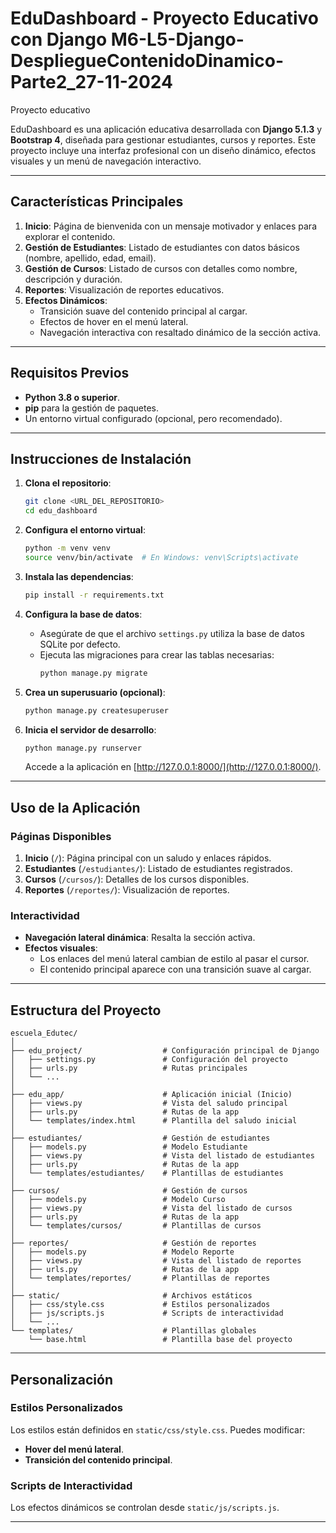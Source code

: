 # EduDashboard - Proyecto Educativo con Django M6-L5-Django-DespliegueContenidoDinamico-Parte2_27-11-2024
Proyecto educativo

EduDashboard es una aplicación educativa desarrollada con **Django 5.1.3** y **Bootstrap 4**, diseñada para gestionar estudiantes, cursos y reportes. Este proyecto incluye una interfaz profesional con un diseño dinámico, efectos visuales y un menú de navegación interactivo.

---

## **Características Principales**
1. **Inicio**: Página de bienvenida con un mensaje motivador y enlaces para explorar el contenido.
2. **Gestión de Estudiantes**: Listado de estudiantes con datos básicos (nombre, apellido, edad, email).
3. **Gestión de Cursos**: Listado de cursos con detalles como nombre, descripción y duración.
4. **Reportes**: Visualización de reportes educativos.
5. **Efectos Dinámicos**:
   - Transición suave del contenido principal al cargar.
   - Efectos de hover en el menú lateral.
   - Navegación interactiva con resaltado dinámico de la sección activa.

---

## **Requisitos Previos**
- **Python 3.8 o superior**.
- **pip** para la gestión de paquetes.
- Un entorno virtual configurado (opcional, pero recomendado).

---

## **Instrucciones de Instalación**

1. **Clona el repositorio**:
   ```bash
   git clone <URL_DEL_REPOSITORIO>
   cd edu_dashboard
   ```

2. **Configura el entorno virtual**:
   ```bash
   python -m venv venv
   source venv/bin/activate  # En Windows: venv\Scripts\activate
   ```

3. **Instala las dependencias**:
   ```bash
   pip install -r requirements.txt
   ```

4. **Configura la base de datos**:
   - Asegúrate de que el archivo `settings.py` utiliza la base de datos SQLite por defecto.
   - Ejecuta las migraciones para crear las tablas necesarias:
     ```bash
     python manage.py migrate
     ```

5. **Crea un superusuario (opcional)**:
   ```bash
   python manage.py createsuperuser
   ```

6. **Inicia el servidor de desarrollo**:
   ```bash
   python manage.py runserver
   ```

   Accede a la aplicación en [http://127.0.0.1:8000/](http://127.0.0.1:8000/).

---

## **Uso de la Aplicación**

### **Páginas Disponibles**
1. **Inicio** (`/`): Página principal con un saludo y enlaces rápidos.
2. **Estudiantes** (`/estudiantes/`): Listado de estudiantes registrados.
3. **Cursos** (`/cursos/`): Detalles de los cursos disponibles.
4. **Reportes** (`/reportes/`): Visualización de reportes.

### **Interactividad**
- **Navegación lateral dinámica**: Resalta la sección activa.
- **Efectos visuales**:
  - Los enlaces del menú lateral cambian de estilo al pasar el cursor.
  - El contenido principal aparece con una transición suave al cargar.

---

## **Estructura del Proyecto**

```plaintext
escuela_Edutec/
│
├── edu_project/                  # Configuración principal de Django
│   ├── settings.py               # Configuración del proyecto
│   ├── urls.py                   # Rutas principales
│   └── ...
│
├── edu_app/                      # Aplicación inicial (Inicio)
│   ├── views.py                  # Vista del saludo principal
│   ├── urls.py                   # Rutas de la app
│   └── templates/index.html      # Plantilla del saludo inicial
│
├── estudiantes/                  # Gestión de estudiantes
│   ├── models.py                 # Modelo Estudiante
│   ├── views.py                  # Vista del listado de estudiantes
│   ├── urls.py                   # Rutas de la app
│   └── templates/estudiantes/    # Plantillas de estudiantes
│
├── cursos/                       # Gestión de cursos
│   ├── models.py                 # Modelo Curso
│   ├── views.py                  # Vista del listado de cursos
│   ├── urls.py                   # Rutas de la app
│   └── templates/cursos/         # Plantillas de cursos
│
├── reportes/                     # Gestión de reportes
│   ├── models.py                 # Modelo Reporte
│   ├── views.py                  # Vista del listado de reportes
│   ├── urls.py                   # Rutas de la app
│   └── templates/reportes/       # Plantillas de reportes
│
├── static/                       # Archivos estáticos
│   ├── css/style.css             # Estilos personalizados
│   ├── js/scripts.js             # Scripts de interactividad
│   └── ...
└── templates/                    # Plantillas globales
    └── base.html                 # Plantilla base del proyecto
```

---

## **Personalización**

### **Estilos Personalizados**
Los estilos están definidos en `static/css/style.css`. Puedes modificar:
- **Hover del menú lateral**.
- **Transición del contenido principal**.

### **Scripts de Interactividad**
Los efectos dinámicos se controlan desde `static/js/scripts.js`.

---